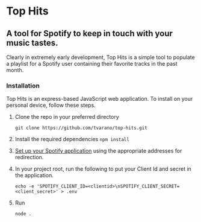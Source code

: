 # Top Hits
## A tool for Spotify to keep in touch with your music tastes.
Clearly in extremely early development, Top Hits is a simple tool to populate a playlist for a Spotify user containing their favorite tracks in the past month. 

### Installation
Top Hits is an express-based JavaScript web application. To install on your personal device, follow these steps.

1. Clone the repo in your preferred directory

    `git clone https://github.com/tvarano/top-hits.git`
2. Install the required dependencies
    `npm install`
3. [Set up your Spotify application](https://developer.spotify.com/dashboard/applications) using the appropriate addresses for redirection.
4. In your project root, run the following to put your Client Id and secret in the application.
    
    `echo -e 'SPOTIFY_CLIENT_ID=<clientid>\nSPOTIFY_CLIENT_SECRET=<client_secret>' > .env`
        
5. Run

    `node .`


